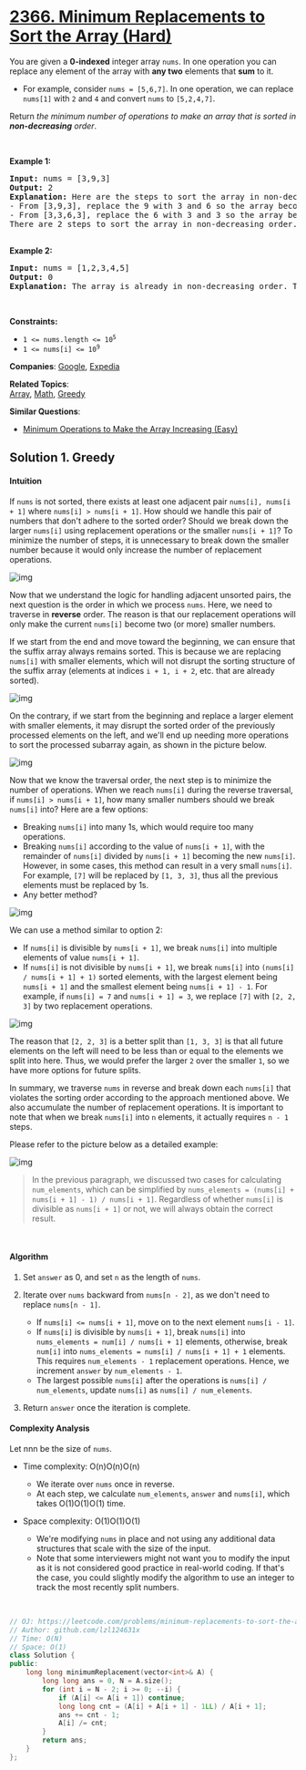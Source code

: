 # [2366. Minimum Replacements to Sort the Array (Hard)](https://leetcode.com/problems/minimum-replacements-to-sort-the-array)

<p>You are given a <strong>0-indexed</strong> integer array <code>nums</code>. In one operation you can replace any element of the array with <strong>any two</strong> elements that <strong>sum</strong> to it.</p>
<ul>
	<li>For example, consider <code>nums = [5,6,7]</code>. In one operation, we can replace <code>nums[1]</code> with <code>2</code> and <code>4</code> and convert <code>nums</code> to <code>[5,2,4,7]</code>.</li>
</ul>
<p>Return <em>the minimum number of operations to make an array that is sorted in <strong>non-decreasing</strong> order</em>.</p>
<p>&nbsp;</p>
<p><strong class="example">Example 1:</strong></p>
<pre><strong>Input:</strong> nums = [3,9,3]
<strong>Output:</strong> 2
<strong>Explanation:</strong> Here are the steps to sort the array in non-decreasing order:
- From [3,9,3], replace the 9 with 3 and 6 so the array becomes [3,3,6,3]
- From [3,3,6,3], replace the 6 with 3 and 3 so the array becomes [3,3,3,3,3]
There are 2 steps to sort the array in non-decreasing order. Therefore, we return 2.

</pre>
<p><strong class="example">Example 2:</strong></p>
<pre><strong>Input:</strong> nums = [1,2,3,4,5]
<strong>Output:</strong> 0
<strong>Explanation:</strong> The array is already in non-decreasing order. Therefore, we return 0. 
</pre>
<p>&nbsp;</p>
<p><strong>Constraints:</strong></p>
<ul>
	<li><code>1 &lt;= nums.length &lt;= 10<sup>5</sup></code></li>
	<li><code>1 &lt;= nums[i] &lt;= 10<sup>9</sup></code></li>
</ul>

**Companies**:
[Google](https://leetcode.com/company/google), [Expedia](https://leetcode.com/company/expedia)

**Related Topics**:  
[Array](https://leetcode.com/tag/array/), [Math](https://leetcode.com/tag/math/), [Greedy](https://leetcode.com/tag/greedy/)

**Similar Questions**:
* [Minimum Operations to Make the Array Increasing (Easy)](https://leetcode.com/problems/minimum-operations-to-make-the-array-increasing/)

## Solution 1. Greedy

<h4 id="intuition">Intuition</h4>
<p>If <code>nums</code> is not sorted, there exists at least one adjacent pair <code>nums[i], nums[i + 1]</code> where <code>nums[i] &gt; nums[i + 1]</code>. How should we handle this pair of numbers that don't adhere to the sorted order? Should we break down the larger <code>nums[i]</code> using replacement operations or the smaller <code>nums[i + 1]</code>? To minimize the number of steps, it is unnecessary to break down the smaller number because it would only increase the number of replacement operations.</p>
<p><img src="https://leetcode.com/problems/minimum-replacements-to-sort-the-array/Figures/2366/1.png" alt="img"></p>
<p>Now that we understand the logic for handling adjacent unsorted pairs, the next question is the order in which we process <code>nums</code>. Here, we need to traverse in <strong>reverse</strong> order. The reason is that our replacement operations will only make the current <code>nums[i]</code> become two (or more) smaller numbers.</p>
<p>If we start from the end and move toward the beginning, we can ensure that the suffix array always remains sorted. This is because we are replacing <code>nums[i]</code> with smaller elements, which will not disrupt the sorting structure of the suffix array (elements at indices <code>i + 1, i + 2</code>, etc. that are already sorted).</p>
<p><img src="https://leetcode.com/problems/minimum-replacements-to-sort-the-array/Figures/2366/2.png" alt="img"></p>
<p>On the contrary, if we start from the beginning and replace a larger element with smaller elements, it may disrupt the sorted order of the previously processed elements on the left, and we'll end up needing more operations to sort the processed subarray again, as shown in the picture below.</p>
<p><img src="https://leetcode.com/problems/minimum-replacements-to-sort-the-array/Figures/2366/forward.png" alt="img"></p>
<p>Now that we know the traversal order, the next step is to minimize the number of operations. When we reach <code>nums[i]</code> during the reverse traversal, if <code>nums[i] &gt; nums[i + 1]</code>, how many smaller numbers should we break <code>nums[i]</code> into? Here are a few options:</p>
<ul>
<li>Breaking <code>nums[i]</code> into many 1s, which would require too many operations.</li>
<li>Breaking <code>nums[i]</code> according to the value of <code>nums[i + 1]</code>, with the remainder of <code>nums[i]</code> divided by <code>nums[i + 1]</code> becoming the new <code>nums[i]</code>. However, in some cases, this method can result in a very small <code>nums[i]</code>. For example, <code>[7]</code> will be replaced by <code>[1, 3, 3]</code>, thus all the previous elements must be replaced by 1s.</li>
<li>Any better method?</li>
</ul>
<p><img src="https://leetcode.com/problems/minimum-replacements-to-sort-the-array/Figures/2366/3.png" alt="img"></p>
<p>We can use a method similar to option 2:</p>
<ul>
<li>If <code>nums[i]</code> is divisible by <code>nums[i + 1]</code>, we break <code>nums[i]</code> into multiple elements of value <code>nums[i + 1]</code>.</li>
<li>If <code>nums[i]</code> is not divisible by <code>nums[i + 1]</code>, we break <code>nums[i]</code> into <code>(nums[i] / nums[i + 1] + 1)</code> sorted elements, with the largest element being <code>nums[i + 1]</code> and the smallest element being <code>nums[i + 1] - 1</code>. For example, if <code>nums[i] = 7</code> and <code>nums[i + 1] = 3</code>, we replace <code>[7]</code> with <code>[2, 2, 3]</code> by two replacement operations.</li>
</ul>
<p><img src="https://leetcode.com/problems/minimum-replacements-to-sort-the-array/Figures/2366/4.png" alt="img"></p>
<p>The reason that <code>[2, 2, 3]</code> is a better split than <code>[1, 3, 3]</code> is that all future elements on the left will need to be less than or equal to the elements we split into here. Thus, we would prefer the larger <code>2</code> over the smaller <code>1</code>, so we have more options for future splits.</p>
<p>In summary, we traverse <code>nums</code> in reverse and break down each <code>nums[i]</code> that violates the sorting order according to the approach mentioned above. We also accumulate the number of replacement operations. It is important to note that when we break <code>nums[i]</code> into <code>n</code> elements, it actually requires <code>n - 1</code> steps.</p>
<p>Please refer to the picture below as a detailed example:</p>
<p><img src="https://leetcode.com/problems/minimum-replacements-to-sort-the-array/Figures/2366/5.png" alt="img"></p>
<blockquote>
<p>In the previous paragraph, we discussed two cases for calculating <code>num_elements</code>, which can be simplified by <code>nums_elements = (nums[i] + nums[i + 1] - 1) / nums[i + 1]</code>. Regardless of whether <code>nums[i]</code> is divisible as <code>nums[i + 1]</code> or not, we will always obtain the correct result.</p>
</blockquote>
<br>
<h4 id="algorithm">Algorithm</h4>
<ol>
<li>
<p>Set <code>answer</code> as 0, and set <code>n</code> as the length of <code>nums</code>.</p>
</li>
<li>
<p>Iterate over <code>nums</code> backward from <code>nums[n - 2]</code>, as we don't need to replace <code>nums[n - 1]</code>.</p>
<ul>
<li>If <code>nums[i] &lt;= nums[i + 1]</code>, move on to the next element <code>nums[i - 1]</code>.</li>
<li>If <code>nums[i]</code> is divisible by <code>nums[i + 1]</code>, break <code>nums[i]</code> into <code>nums_elements = num[i] / nums[i + 1]</code> elements, otherwise, break <code>num[i]</code> into <code>nums_elements = nums[i] / nums[i + 1] + 1</code> elements. This requires <code>num_elements - 1</code> replacement operations. Hence, we increment <code>answer</code> by <code>num_elements - 1</code>.</li>
<li>The largest possible <code>nums[i]</code> after the operations is <code>nums[i] / num_elements</code>, update <code>nums[i]</code> as <code>nums[i] / num_elements</code>.</li>
</ul>
</li>
<li>
<p>Return <code>answer</code> once the iteration is complete.</p>
</li>
</ol>
<h4 id="complexity-analysis">Complexity Analysis</h4>
<p>Let <span class="math math-inline"><span class="katex"><span class="katex-mathml">nn</span><span class="katex-html" aria-hidden="true"><span class="base"><span class="strut" style="height: 0.4306em;"></span><span class="mord mathnormal">n</span></span></span></span></span> be the size of <code>nums</code>.</p>
<ul>
<li>
<p>Time complexity: <span class="math math-inline"><span class="katex"><span class="katex-mathml">O(n)O(n)</span><span class="katex-html" aria-hidden="true"><span class="base"><span class="strut" style="height: 1em; vertical-align: -0.25em;"></span><span class="mord mathnormal" style="margin-right: 0.02778em;">O</span><span class="mopen">(</span><span class="mord mathnormal">n</span><span class="mclose">)</span></span></span></span></span></p>
<ul>
<li>We iterate over <code>nums</code> once in reverse.</li>
<li>At each step, we calculate <code>num_elements</code>, <code>answer</code> and <code>nums[i]</code>, which takes <span class="math math-inline"><span class="katex"><span class="katex-mathml">O(1)O(1)</span><span class="katex-html" aria-hidden="true"><span class="base"><span class="strut" style="height: 1em; vertical-align: -0.25em;"></span><span class="mord mathnormal" style="margin-right: 0.02778em;">O</span><span class="mopen">(</span><span class="mord">1</span><span class="mclose">)</span></span></span></span></span> time.</li>
</ul>
</li>
<li>
<p>Space complexity: <span class="math math-inline"><span class="katex"><span class="katex-mathml">O(1)O(1)</span><span class="katex-html" aria-hidden="true"><span class="base"><span class="strut" style="height: 1em; vertical-align: -0.25em;"></span><span class="mord mathnormal" style="margin-right: 0.02778em;">O</span><span class="mopen">(</span><span class="mord">1</span><span class="mclose">)</span></span></span></span></span></p>
<ul>
<li>We're modifying <code>nums</code> in place and not using any additional data structures that scale with the size of the input.</li>
<li>Note that some interviewers might not want you to modify the input as it is not considered good practice in real-world coding. If that's the case, you could slightly modify the algorithm to use an integer to track the most recently split numbers.</li>
</ul>
</li>
</ul>
<br>

```cpp
// OJ: https://leetcode.com/problems/minimum-replacements-to-sort-the-array
// Author: github.com/lzl124631x
// Time: O(N)
// Space: O(1)
class Solution {
public:
    long long minimumReplacement(vector<int>& A) {
        long long ans = 0, N = A.size();
        for (int i = N - 2; i >= 0; --i) {
            if (A[i] <= A[i + 1]) continue;
            long long cnt = (A[i] + A[i + 1] - 1LL) / A[i + 1];
            ans += cnt - 1;
            A[i] /= cnt;
        }
        return ans;
    }
};
```